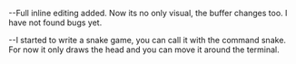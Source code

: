 --Full inline editing added. Now its no only visual, the buffer changes too. I have not found bugs yet.

--I started to write a snake game, you can call it with the command snake. For now it only draws the head and you can move it around the terminal.
